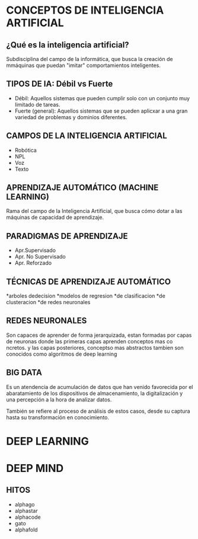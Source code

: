 # CONCEPTOS DE INTELIGENCIA ARTIFICIAL

## ¿Qué es la inteligencia artificial?
Subdisciplina del campo de la informática, que busca la creación de mmáquinas que puedan "imitar" comportamientos inteligentes.

## TIPOS DE IA: Débil vs Fuerte
  * Débil: Aquellos sistemas que pueden cumplir solo con un conjunto muy limitado de tareas.
  * Fuerte (general): Aquellos sistemas que se pueden aplicxar a una gran variedad de problemas y dominios diferentes.

## CAMPOS DE LA INTELIGENCIA ARTIFICIAL

* Robótica
* NPL
* Voz
* Texto

## APRENDIZAJE AUTOMÁTICO (MACHINE LEARNING)
Rama del campo de la Inteligencia Artificial, que busca cómo dotar a las máquinas de capacidad de aprendizaje.


## PARADIGMAS DE APRENDIZAJE
* Apr.Supervisado
* Apr. No Supervisado
* Apr. Reforzado

## TÉCNICAS DE APRENDIZAJE AUTOMÁTICO
*arboles dedecision
*modelos de regresion
*de clasificacion
*de clusteracion
*de redes neuronales

## REDES NEURONALES
Son capaces de aprender de forma jerarquizada, estan formadas por capas de neuronas donde las primeras capas aprenden conceptos mas co ncretos. y las capas posteriores, conceptso mas abstractos
tambien son conocidos como algoritmos de deep learning

## BIG DATA
Es un atendencia de acumulación de datos que han venido favorecida por el abaratamiento de los dispositivos de almacenamiento, la digitalización y una percepción a la hora de analizar datos.

También se refiere al proceso de análisis de estos casos, desde su captura hasta su transformación en conocimiento.

# DEEP LEARNING

# DEEP MIND
## HITOS 
* alphago
* alphastar
* alphacode
* gato
* alphafold
